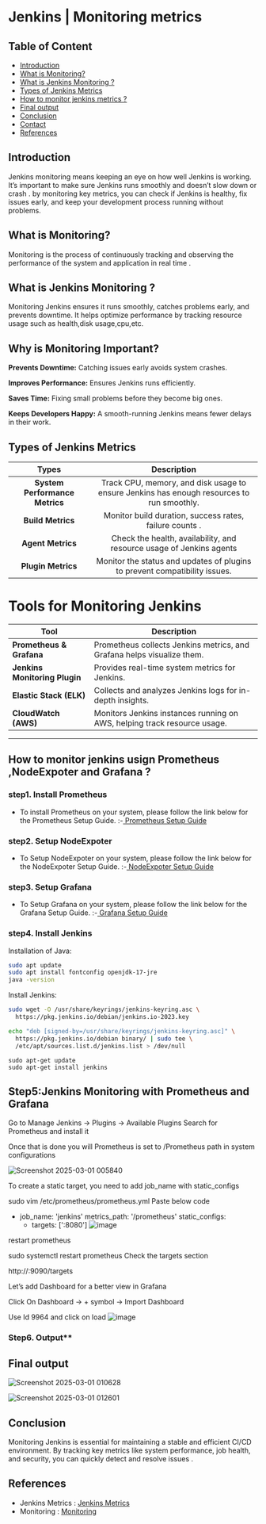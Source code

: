 # Jenkins | Monitoring metrics



## Table of Content
- [Introduction](#introduction)
- [What is Monitoring?](#what-is-jenkins-monitoring)
- [What is Jenkins Monitoring ?](#what-is-jenkins-monitoring)
- [Types of Jenkins Metrics ](#types-of-jenkins-metrics)
- [How to monitor jenkins metrics ?](#how-to-monitor-jenkins-metrics)
- [Final output](#final-output)
- [Conclusion](Conclusion)
- [Contact](#contact)
- [References](#references)


## Introduction

Jenkins monitoring means keeping an eye on how well Jenkins is working. It’s important to make sure Jenkins runs smoothly and doesn’t slow down or crash . by monitoring key metrics, you can check if Jenkins is healthy, fix issues early, and keep your development process running without problems.


## What is Monitoring?

Monitoring is the process of continuously tracking and observing the performance of the system and application in real time  .



## What is Jenkins Monitoring ?

Monitoring Jenkins ensures it runs smoothly, catches problems early, and prevents downtime. It helps optimize performance by tracking resource usage such as health,disk usage,cpu,etc.

## **Why is Monitoring Important?**
**Prevents Downtime:** Catching issues early avoids system crashes.

**Improves Performance:** Ensures Jenkins runs efficiently.

**Saves Time:** Fixing small problems before they become big ones.

**Keeps Developers Happy:** A smooth-running Jenkins means fewer delays in their work.

## Types of Jenkins Metrics 

|       Types      |          Description               |
|:-----------------:|:-------------------------------------:|
| **System Performance Metrics** | Track CPU, memory, and disk usage to ensure Jenkins has enough resources to run smoothly.
| **Build Metrics** | Monitor build duration, success rates, failure counts .
| **Agent Metrics** | Check the health, availability, and resource usage of Jenkins agents 
| **Plugin Metrics** | Monitor the status and updates of plugins to prevent compatibility issues.


# Tools for Monitoring Jenkins

| Tool                     | Description |
|--------------------------|-------------|
| **Prometheus & Grafana** | Prometheus collects Jenkins metrics, and Grafana helps visualize them. |
| **Jenkins Monitoring Plugin** | Provides real-time system metrics for Jenkins. |
| **Elastic Stack (ELK)** | Collects and analyzes Jenkins logs for in-depth insights. |
| **CloudWatch (AWS)** | Monitors Jenkins instances running on AWS, helping track resource usage. |
___
## How to monitor jenkins usign Prometheus ,NodeExpoter and Grafana ? 

### **step1. Install Prometheus**
 - To install Prometheus on your system, please follow the link below for the Prometheus Setup Guide. :-[ Prometheus Setup  Guide](https://github.com/snaatak-Zero-Downtime-Crew/Documentation/blob/Rohit-SCRUM-16/Common/Software/ScyllaDB/Installation/README.md)

### **step2. Setup NodeExpoter**
 - To Setup NodeExpoter on your system, please follow the link below for the NodeExpoter Setup Guide. :-[ NodeExpoter Setup  Guide](https://github.com/snaatak-Zero-Downtime-Crew/Documentation/blob/Rohit-SCRUM-16/Common/Software/ScyllaDB/Installation/README.md)

### **step3. Setup Grafana**
 - To Setup Grafana on your system, please follow the link below for the Grafana Setup Guide. :-[ Grafana Setup  Guide](https://github.com/snaatak-Zero-Downtime-Crew/Documentation/blob/Rohit-SCRUM-16/Common/Software/ScyllaDB/Installation/README.md)
### **step4. Install Jenkins**

Installation of Java:
``` bash
sudo apt update
sudo apt install fontconfig openjdk-17-jre
java -version
```

Install Jenkins:
``` bash
sudo wget -O /usr/share/keyrings/jenkins-keyring.asc \
  https://pkg.jenkins.io/debian/jenkins.io-2023.key
 ```
``` bash
echo "deb [signed-by=/usr/share/keyrings/jenkins-keyring.asc]" \
  https://pkg.jenkins.io/debian binary/ | sudo tee \
  /etc/apt/sources.list.d/jenkins.list > /dev/null
```
```
sudo apt-get update
sudo apt-get install jenkins
```

## **Step5:Jenkins Monitoring with Prometheus and Grafana**

Go to Manage Jenkins → Plugins → Available Plugins Search for Prometheus and install it

Once that is done you will Prometheus is set to /Prometheus path in system configurations

![Screenshot 2025-03-01 005840](https://github.com/user-attachments/assets/c9ad63e0-a2c4-4e21-b8b1-215c94f93679)


To create a static target, you need to add job_name with static_configs

sudo vim /etc/prometheus/prometheus.yml
Paste below code

- job_name: 'jenkins'
   metrics_path: '/prometheus'
   static_configs:
     - targets: ['<jenkins-ip>:8080']
![image](https://github.com/user-attachments/assets/cc843c39-bb9f-4c08-af9a-18232e19899c)

restart prometheus

sudo systemctl restart prometheus
Check the targets section

http://<ip>:9090/targets




Let’s add Dashboard for a better view in Grafana

Click On Dashboard → + symbol → Import Dashboard

Use Id 9964 and click on load
![image](https://github.com/user-attachments/assets/e2c9fbaf-966a-427c-a63c-a2b9e1a2f183)
### Step6. Output**


## Final output
![Screenshot 2025-03-01 010628](https://github.com/user-attachments/assets/aafc7951-79a3-47b6-bcc4-ba4b8dd1600b)

![Screenshot 2025-03-01 012601](https://github.com/user-attachments/assets/cbe64528-7d6c-4148-b70a-0da6d71b1b55)




## Conclusion

Monitoring Jenkins is essential for maintaining a stable and efficient CI/CD environment. By tracking key metrics like system performance, job health, and security, you can quickly detect and resolve issues .



## References

- Jenkins Metrics : [Jenkins Metrics](https://plugins.jenkins.io/metrics/)
- Monitoring : [Monitoring](https://www.geeksforgeeks.org/what-is-a-monitor/)
